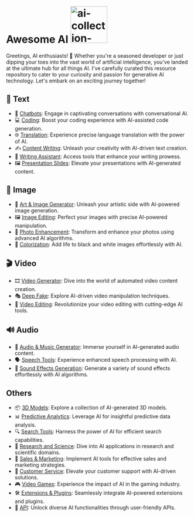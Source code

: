 # Awesome AI <img width="100" style="margin-right:6px;" alt="ai-collection-logo" src="https://www.pngmart.com/files/21/AI-PNG-HD.png" /> 
Greetings, AI enthusiasts! 🤖 Whether you're a seasoned developer or just dipping your toes into the vast world of artificial intelligence, you've landed at the ultimate hub for all things AI. I've carefully curated this resource repository to cater to your curiosity and passion for generative AI technology. Let's embark on an exciting journey together!

## 📝 Text

- 🤖 [Chatbots](https://github.com/mshojaei77/Awesome-AI/blob/main/Chatbots.md): Engage in captivating conversations with conversational AI.
- 💻 [Coding](https://github.com/mshojaei77/Awesome-AI/blob/main/Code%20Generator.md): Boost your coding experience with AI-assisted code generation.
- 🌐 [Translation](https://github.com/mshojaei77/Awesome-AI/blob/main/Translation.md): Experience precise language translation with the power of AI.
- ✍️ [Content Writing](https://github.com/mshojaei77/Awesome-AI/blob/main/Content%20Writing.md): Unleash your creativity with AI-driven text creation.
- 📝 [Writing Assistant](https://github.com/mshojaei77/Awesome-AI/blob/main/Writing%20Assistant.md): Access tools that enhance your writing prowess.
- 🖼️ [Presentation Slides](https://github.com/mshojaei77/Awesome-AI/blob/main/Presentation.md): Elevate your presentations with AI-generated content.

## 🌄 Image

- 🎨 [Art & Image Generator](https://github.com/mshojaei77/Awesome-AI/blob/main/Art%20%26%20Image%20Generator.md): Unleash your artistic side with AI-powered image generation.
- 🖼️ [Image Editing](https://github.com/mshojaei77/Awesome-AI/blob/main/Image%20Editing.md): Perfect your images with precise AI-powered manipulation.
- 📸 [Photo Enhancement](https://github.com/mshojaei77/Awesome-AI/blob/main/Photo%20Enhancement.md): Transform and enhance your photos using advanced AI algorithms.
- 🌈 [Colorization](https://github.com/mshojaei77/Awesome-AI/blob/main/Colorization.md): Add life to black and white images effortlessly with AI.

## 🎬 Video

- 🎞 [Video Generator](https://github.com/mshojaei77/Awesome-AI/blob/main/Video%20Generator.md): Dive into the world of automated video content creation.
- 🎭 [Deep Fake](https://github.com/mshojaei77/Awesome-AI/blob/main/README.md): Explore AI-driven video manipulation techniques.
- 🎥 [Video Editing](https://github.com/mshojaei77/Awesome-AI/blob/main/Video%20Editing.md): Revolutionize your video editing with cutting-edge AI tools.

## 🔊 Audio

- 🎵 [Audio & Music Generator](https://github.com/mshojaei77/Awesome-AI/blob/main/Audio%20Generator.md): Immerse yourself in AI-generated audio content.
- 🗣️ [Speech Tools](https://github.com/mshojaei77/Awesome-AI/blob/main/Speech%20Tools.md): Experience enhanced speech processing with AI.
- 📢 [Sound Effects Generation](https://github.com/mshojaei77/Awesome-AI/blob/main/Sound%20Effects.md): Generate a variety of sound effects effortlessly with AI algorithms.

## Others

- 📦 [3D Models](https://github.com/mshojaei77/Awesome-AI/blob/main/3D%20Models.md): Explore a collection of AI-generated 3D models.
- 📊 [Predictive Analytics](https://github.com/mshojaei77/Awesome-AI/blob/main/Predictive%20Analytics.md): Leverage AI for insightful predictive data analysis.
- 🔍 [Search Tools](https://github.com/mshojaei77/Awesome-AI/blob/main/Search%20Tools.md): Harness the power of AI for efficient search capabilities.
- 🧪 [Research and Science](https://github.com/mshojaei77/Awesome-AI/blob/main/Research.md): Dive into AI applications in research and scientific domains.
- 💼 [Sales & Marketing](https://github.com/mshojaei77/Awesome-AI/blob/main/Sales%20%26%20Marketing.md): Implement AI tools for effective sales and marketing strategies.
- 🤖 [Customer Service](https://github.com/mshojaei77/Awesome-AI/blob/main/Customer%20Service.md): Elevate your customer support with AI-driven solutions.
- 🎮 [Video Games](https://github.com/mshojaei77/Awesome-AI/blob/main/Video%20Games.md): Experience the impact of AI in the gaming industry.
- 🛠️ [Extensions & Plugins](https://github.com/mshojaei77/Awesome-AI/blob/main/Extensions.md): Seamlessly integrate AI-powered extensions and plugins.
- 🔄 [API](https://github.com/mshojaei77/Awesome-AI/blob/main/API.md): Unlock diverse AI functionalities through user-friendly APIs.


